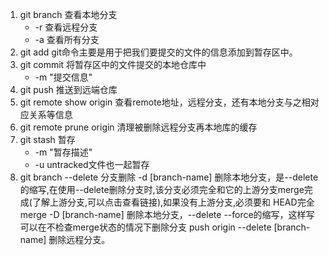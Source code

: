 1. git branch 查看本地分支
   - -r 查看远程分支
   - -a 查看所有分支
5. git add  git命令主要是用于把我们要提交的文件的信息添加到暂存区中。
6. git commit 将暂存区中的文件提交的本地仓库中
   - -m "提交信息"
7. git push 推送到远端仓库
8. git remote show origin  查看remote地址，远程分支，还有本地分支与之相对应关系等信息
9. git remote prune origin  清理被删除远程分支再本地库的缓存
10. git stash 暂存
     - -m "暂存描述"
     - -u  untracked文件也一起暂存
11. git branch --delete 分支删除
    -d [branch-name] 删除本地分支，是--delete的缩写,在使用--delete删除分支时,该分支必须完全和它的上游分支merge完成(了解上游分支,可以点击查看链接),如果没有上游分支,必须要和
    HEAD完全merge
    -D [branch-name] 删除本地分支，--delete --force的缩写，这样写可以在不检查merge状态的情况下删除分支
    push origin --delete [branch-name] 删除远程分支。
